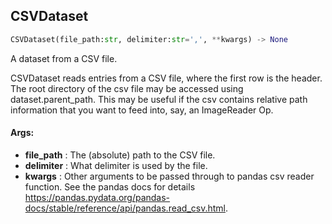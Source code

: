 ## CSVDataset
```python
CSVDataset(file_path:str, delimiter:str=',', **kwargs) -> None
```
A dataset from a CSV file.

CSVDataset reads entries from a CSV file, where the first row is the header. The root directory of the csv file
may be accessed using dataset.parent_path. This may be useful if the csv contains relative path information
that you want to feed into, say, an ImageReader Op.


#### Args:

* **file_path** :  The (absolute) path to the CSV file.
* **delimiter** :  What delimiter is used by the file.
* **kwargs** :  Other arguments to be passed through to pandas csv reader function. See the pandas docs for details        https://pandas.pydata.org/pandas-docs/stable/reference/api/pandas.read_csv.html.